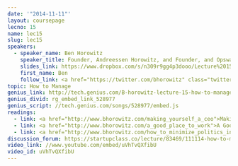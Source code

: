 ```yaml
---
date: '"2014-11-11"'
layout: coursepage
lecno: 15
name: lec15
slug: lec15
speakers:
  - speaker_name: Ben Horowitz
    speaker_title: Founder, Andreessen Horowitz, and Founder, and Opsware
    slides_link: https://www.dropbox.com/s/n309r9gg4p3dooo/Lecture%2015.pdf?dl=0
    first_name: Ben
    follow_link: <a href="https://twitter.com/bhorowitz" class="twitter-follow-button" data-show-count="false" data-show-screen-name="true">Follow @bhorowitz</a>
topic: How to Manage
genius_link: http://tech.genius.com/B-horowitz-lecture-15-how-to-manage-annotated
genius_divid: rg_embed_link_528977
genius_script: //tech.genius.com/songs/528977/embed.js
readings:
  - link: <a href="http://www.bhorowitz.com/making_yourself_a_ceo">Making Yourself a CEO</a> by Ben Horowitz
  - link: <a href="http://www.bhorowitz.com/a_good_place_to_work">A Good Place to Work</a> by Ben Horowitz
  - link: <a href="http://www.bhorowitz.com/how_to_minimize_politics_in_your_company">How to Minimize Politics in Your Company</a> by Ben Horowitz>
discussion_forum: https://startupclass.co/lecture/83469/111114-how-to-managebrbben-horowitzb-ifounder-andreessen-horowitz-and-founder-and-opswarei-----
video_link: //www.youtube.com/embed/uVhTvQXfibU
video_id: uVhTvQXfibU
---
```

